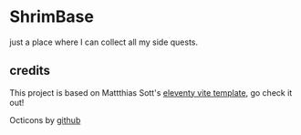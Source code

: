 # ShrimBase

just a place where I can collect all my side quests.

## credits

This project is based on Mattthias Sott's [eleventy vite template](https://github.com/matthiasott/eleventy-plus-vite/issues), go check it out!

Octicons by [github](https://github.com/primer/octicons/)